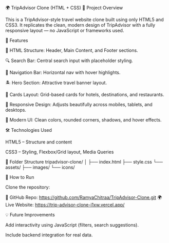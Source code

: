 🌍 TripAdvisor Clone (HTML + CSS)
🧭 Project Overview

This is a TripAdvisor-style travel website clone built using only HTML5 and CSS3.
It replicates the clean, modern design of TripAdvisor with a fully responsive layout — no JavaScript or frameworks used.

🧩 Features

🧱 HTML Structure: Header, Main Content, and Footer sections.

🔍 Search Bar: Central search input with placeholder styling.

🧭 Navigation Bar: Horizontal nav with hover highlights.

🏝️ Hero Section: Attractive travel banner layout.

🏨 Cards Layout: Grid-based cards for hotels, destinations, and restaurants.

📱 Responsive Design: Adjusts beautifully across mobiles, tablets, and desktops.

🎨 Modern UI: Clean colors, rounded corners, shadows, and hover effects.

🛠️ Technologies Used

HTML5 – Structure and content

CSS3 – Styling, Flexbox/Grid layout, Media Queries

📂 Folder Structure
tripadvisor-clone/
│
├── index.html
├── style.css
└── assets/
    ├── images/
    └── icons/

🚀 How to Run

Clone the repository:

🔗 GitHub Repo: https://github.com/RamyaChitraa/TripAdvisor-Clone.git
🌍 Live Website: https://trip-advisor-clone-i1xw.vercel.app/

💡 Future Improvements

Add interactivity using JavaScript (filters, search suggestions).

Include backend integration for real data.
